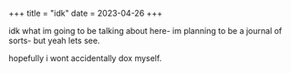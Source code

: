 +++
title = "idk"
date = 2023-04-26
+++

idk what im going to be talking about here- im planning to be a journal of sorts- but yeah lets see.

hopefully i wont accidentally dox myself.
